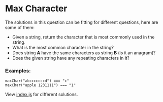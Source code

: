# Max Character

The solutions in this question can be fitting for different questions, here are some of them:

- Given a string, return the character that is most commonly used in the string.
- What is the most common character in the string?
- Does string **A** have the same characters as string **B** (is it an anagram)?
- Does the given string have any repeating characters in it?

### Examples:
```
maxChar("abcccccccd") === "c"
maxChar("apple 1231111") === "1"
```

View [index.js](index.js) for different solutions.